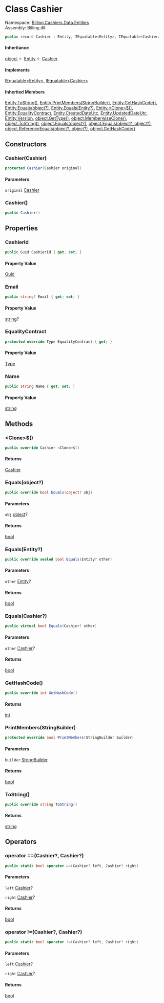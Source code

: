 # <a id="Billing_Cashiers_Data_Entities_Cashier"></a> Class Cashier

Namespace: [Billing.Cashiers.Data.Entities](Billing.Cashiers.Data.Entities.md)  
Assembly: Billing.dll  

```csharp
public record Cashier : Entity, IEquatable<Entity>, IEquatable<Cashier>
```

#### Inheritance

[object](https://learn.microsoft.com/dotnet/api/system.object) ← 
[Entity](Billing.Core.Data.Entity.md) ← 
[Cashier](Billing.Cashiers.Data.Entities.Cashier.md)

#### Implements

[IEquatable<Entity\>](https://learn.microsoft.com/dotnet/api/system.iequatable\-1), 
[IEquatable<Cashier\>](https://learn.microsoft.com/dotnet/api/system.iequatable\-1)

#### Inherited Members

[Entity.ToString\(\)](Billing.Core.Data.Entity.md\#Billing\_Core\_Data\_Entity\_ToString), 
[Entity.PrintMembers\(StringBuilder\)](Billing.Core.Data.Entity.md\#Billing\_Core\_Data\_Entity\_PrintMembers\_System\_Text\_StringBuilder\_), 
[Entity.GetHashCode\(\)](Billing.Core.Data.Entity.md\#Billing\_Core\_Data\_Entity\_GetHashCode), 
[Entity.Equals\(object?\)](Billing.Core.Data.Entity.md\#Billing\_Core\_Data\_Entity\_Equals\_System\_Object\_), 
[Entity.Equals\(Entity?\)](Billing.Core.Data.Entity.md\#Billing\_Core\_Data\_Entity\_Equals\_Billing\_Core\_Data\_Entity\_), 
[Entity.<Clone\>$\(\)](Billing.Core.Data.Entity.md\#Billing\_Core\_Data\_Entity\_\_Clone\_\_), 
[Entity.EqualityContract](Billing.Core.Data.Entity.md\#Billing\_Core\_Data\_Entity\_EqualityContract), 
[Entity.CreatedDateUtc](Billing.Core.Data.Entity.md\#Billing\_Core\_Data\_Entity\_CreatedDateUtc), 
[Entity.UpdatedDateUtc](Billing.Core.Data.Entity.md\#Billing\_Core\_Data\_Entity\_UpdatedDateUtc), 
[Entity.Version](Billing.Core.Data.Entity.md\#Billing\_Core\_Data\_Entity\_Version), 
[object.GetType\(\)](https://learn.microsoft.com/dotnet/api/system.object.gettype), 
[object.MemberwiseClone\(\)](https://learn.microsoft.com/dotnet/api/system.object.memberwiseclone), 
[object.ToString\(\)](https://learn.microsoft.com/dotnet/api/system.object.tostring), 
[object.Equals\(object?\)](https://learn.microsoft.com/dotnet/api/system.object.equals\#system\-object\-equals\(system\-object\)), 
[object.Equals\(object?, object?\)](https://learn.microsoft.com/dotnet/api/system.object.equals\#system\-object\-equals\(system\-object\-system\-object\)), 
[object.ReferenceEquals\(object?, object?\)](https://learn.microsoft.com/dotnet/api/system.object.referenceequals), 
[object.GetHashCode\(\)](https://learn.microsoft.com/dotnet/api/system.object.gethashcode)

## Constructors

### <a id="Billing_Cashiers_Data_Entities_Cashier__ctor_Billing_Cashiers_Data_Entities_Cashier_"></a> Cashier\(Cashier\)

```csharp
protected Cashier(Cashier original)
```

#### Parameters

`original` [Cashier](Billing.Cashiers.Data.Entities.Cashier.md)

### <a id="Billing_Cashiers_Data_Entities_Cashier__ctor"></a> Cashier\(\)

```csharp
public Cashier()
```

## Properties

### <a id="Billing_Cashiers_Data_Entities_Cashier_CashierId"></a> CashierId

```csharp
public Guid CashierId { get; set; }
```

#### Property Value

 [Guid](https://learn.microsoft.com/dotnet/api/system.guid)

### <a id="Billing_Cashiers_Data_Entities_Cashier_Email"></a> Email

```csharp
public string? Email { get; set; }
```

#### Property Value

 [string](https://learn.microsoft.com/dotnet/api/system.string)?

### <a id="Billing_Cashiers_Data_Entities_Cashier_EqualityContract"></a> EqualityContract

```csharp
protected override Type EqualityContract { get; }
```

#### Property Value

 [Type](https://learn.microsoft.com/dotnet/api/system.type)

### <a id="Billing_Cashiers_Data_Entities_Cashier_Name"></a> Name

```csharp
public string Name { get; set; }
```

#### Property Value

 [string](https://learn.microsoft.com/dotnet/api/system.string)

## Methods

### <a id="Billing_Cashiers_Data_Entities_Cashier__Clone__"></a> <Clone\>$\(\)

```csharp
public override Cashier <Clone>$()
```

#### Returns

 [Cashier](Billing.Cashiers.Data.Entities.Cashier.md)

### <a id="Billing_Cashiers_Data_Entities_Cashier_Equals_System_Object_"></a> Equals\(object?\)

```csharp
public override bool Equals(object? obj)
```

#### Parameters

`obj` [object](https://learn.microsoft.com/dotnet/api/system.object)?

#### Returns

 [bool](https://learn.microsoft.com/dotnet/api/system.boolean)

### <a id="Billing_Cashiers_Data_Entities_Cashier_Equals_Billing_Core_Data_Entity_"></a> Equals\(Entity?\)

```csharp
public override sealed bool Equals(Entity? other)
```

#### Parameters

`other` [Entity](Billing.Core.Data.Entity.md)?

#### Returns

 [bool](https://learn.microsoft.com/dotnet/api/system.boolean)

### <a id="Billing_Cashiers_Data_Entities_Cashier_Equals_Billing_Cashiers_Data_Entities_Cashier_"></a> Equals\(Cashier?\)

```csharp
public virtual bool Equals(Cashier? other)
```

#### Parameters

`other` [Cashier](Billing.Cashiers.Data.Entities.Cashier.md)?

#### Returns

 [bool](https://learn.microsoft.com/dotnet/api/system.boolean)

### <a id="Billing_Cashiers_Data_Entities_Cashier_GetHashCode"></a> GetHashCode\(\)

```csharp
public override int GetHashCode()
```

#### Returns

 [int](https://learn.microsoft.com/dotnet/api/system.int32)

### <a id="Billing_Cashiers_Data_Entities_Cashier_PrintMembers_System_Text_StringBuilder_"></a> PrintMembers\(StringBuilder\)

```csharp
protected override bool PrintMembers(StringBuilder builder)
```

#### Parameters

`builder` [StringBuilder](https://learn.microsoft.com/dotnet/api/system.text.stringbuilder)

#### Returns

 [bool](https://learn.microsoft.com/dotnet/api/system.boolean)

### <a id="Billing_Cashiers_Data_Entities_Cashier_ToString"></a> ToString\(\)

```csharp
public override string ToString()
```

#### Returns

 [string](https://learn.microsoft.com/dotnet/api/system.string)

## Operators

### <a id="Billing_Cashiers_Data_Entities_Cashier_op_Equality_Billing_Cashiers_Data_Entities_Cashier_Billing_Cashiers_Data_Entities_Cashier_"></a> operator ==\(Cashier?, Cashier?\)

```csharp
public static bool operator ==(Cashier? left, Cashier? right)
```

#### Parameters

`left` [Cashier](Billing.Cashiers.Data.Entities.Cashier.md)?

`right` [Cashier](Billing.Cashiers.Data.Entities.Cashier.md)?

#### Returns

 [bool](https://learn.microsoft.com/dotnet/api/system.boolean)

### <a id="Billing_Cashiers_Data_Entities_Cashier_op_Inequality_Billing_Cashiers_Data_Entities_Cashier_Billing_Cashiers_Data_Entities_Cashier_"></a> operator \!=\(Cashier?, Cashier?\)

```csharp
public static bool operator !=(Cashier? left, Cashier? right)
```

#### Parameters

`left` [Cashier](Billing.Cashiers.Data.Entities.Cashier.md)?

`right` [Cashier](Billing.Cashiers.Data.Entities.Cashier.md)?

#### Returns

 [bool](https://learn.microsoft.com/dotnet/api/system.boolean)

